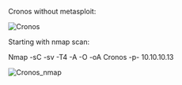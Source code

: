 Cronos without metasploit:

![Cronos](https://user-images.githubusercontent.com/55708909/91448621-bd308200-e897-11ea-8983-8835a9c47ec7.png)

Starting with nmap scan:

Nmap -sC -sv -T4 -A -O -oA Cronos -p- 10.10.10.13

![Cronos_nmap](https://user-images.githubusercontent.com/55708909/91449090-5069b780-e898-11ea-861b-ed8c54de2ee0.png)

